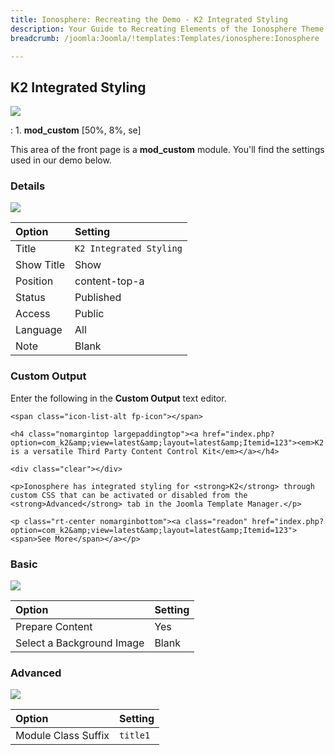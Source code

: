 ```yaml
---
title: Ionosphere: Recreating the Demo - K2 Integrated Styling
description: Your Guide to Recreating Elements of the Ionosphere Theme for Joomla
breadcrumb: /joomla:Joomla/!templates:Templates/ionosphere:Ionosphere

---
```


K2 Integrated Styling
-----
![][demo]

:   1. **mod_custom** [50%, 8%, se]

This area of the front page is a **mod_custom** module. You'll find the settings used in our demo below.

### Details
![][demo2]

| Option     | Setting                  |  
| :--------- | :----------------------- |  
| Title      | `K2 Integrated Styling`  |  
| Show Title | Show                     |  
| Position   | content-top-a            |  
| Status     | Published                |  
| Access     | Public                   |  
| Language   | All                      |  
| Note       | Blank                    |  

### Custom Output
Enter the following in the **Custom Output** text editor.

~~~
<span class="icon-list-alt fp-icon"></span>

<h4 class="nomargintop largepaddingtop"><a href="index.php?option=com_k2&amp;view=latest&amp;layout=latest&amp;Itemid=123"><em>K2 is a versatile Third Party Content Control Kit</em></a></h4>

<div class="clear"></div>

<p>Ionosphere has integrated styling for <strong>K2</strong> through custom CSS that can be activated or disabled from the <strong>Advanced</strong> tab in the Joomla Template Manager.</p>

<p class="rt-center nomarginbottom"><a class="readon" href="index.php?option=com_k2&amp;view=latest&amp;layout=latest&amp;Itemid=123"><span>See More</span></a></p>
~~~

### Basic
![][demo3]

| Option                    | Setting |  
| :------------------------ | :------ |  
| Prepare Content           | Yes     |  
| Select a Background Image | Blank   |

### Advanced
![][demo4]

| Option              | Setting  |  
| :------------------ | :------- |  
| Module Class Suffix | `title1` |  

[demo]: assets/demo_4.jpeg
[demo2]: assets/k2style_1.jpeg
[demo3]: assets/k2style_2.jpeg
[demo4]: assets/k2style_3.jpeg